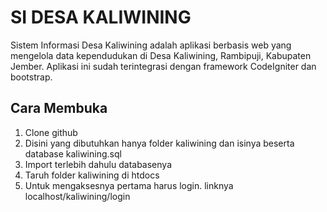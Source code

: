 # SI DESA KALIWINING

Sistem Informasi Desa Kaliwining adalah aplikasi berbasis web yang mengelola data kependudukan di Desa Kaliwining, Rambipuji, Kabupaten Jember. Aplikasi ini sudah terintegrasi dengan framework CodeIgniter dan bootstrap.

## Cara Membuka
<ol>
  <li>
    Clone github
  </li>
  <li>
    Disini yang dibutuhkan hanya folder kaliwining dan isinya beserta database kaliwining.sql
  </li>
  <li>
    Import terlebih dahulu databasenya
  </li>
  <li>
    Taruh folder kaliwining di htdocs
  </li>
  <li>
    Untuk mengaksesnya pertama harus login. linknya <a>localhost/kaliwining/login</a>
  </li>
